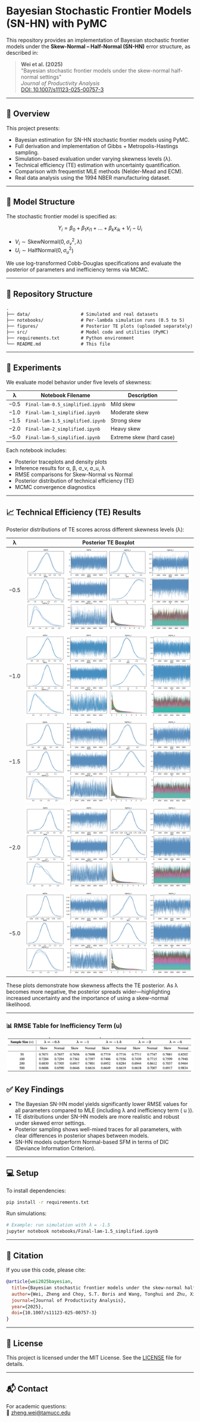 # Bayesian Stochastic Frontier Models (SN-HN) with PyMC

This repository provides an implementation of Bayesian stochastic frontier models under the **Skew-Normal – Half-Normal (SN-HN)** error structure, as described in:

> **Wei et al. (2025)**  
> "Bayesian stochastic frontier models under the skew-normal half-normal settings"  
> _Journal of Productivity Analysis_  
> [DOI: 10.1007/s11123-025-00757-3](https://doi.org/10.1007/s11123-025-00757-3)

---

## 📌 Overview

This project presents:

- Bayesian estimation for SN-HN stochastic frontier models using PyMC.
- Full derivation and implementation of Gibbs + Metropolis-Hastings sampling.
- Simulation-based evaluation under varying skewness levels (λ).
- Technical efficiency (TE) estimation with uncertainty quantification.
- Comparison with frequentist MLE methods (Nelder-Mead and ECM).
- Real data analysis using the 1994 NBER manufacturing dataset.

---

## 🧠 Model Structure

The stochastic frontier model is specified as:

$$
Y_i = \beta_0 + \beta_1 x_{i1} + \dots + \beta_k x_{ik} + V_i - U_i
$$

-  $V_i \sim \text{SkewNormal}(0, \sigma_v^2, \lambda$) 
- $U_i \sim \text{HalfNormal}(0, \sigma_u^2$)

We use log-transformed Cobb-Douglas specifications and evaluate the posterior of parameters and inefficiency terms via MCMC.

---

## 📁 Repository Structure

```
.
├── data/                   # Simulated and real datasets
├── notebooks/              # Per-lambda simulation runs (0.5 to 5)
├── figures/                # Posterior TE plots (uploaded separately)
├── src/                    # Model code and utilities (PyMC)
├── requirements.txt        # Python environment
└── README.md               # This file
```

---

## 🔬 Experiments

We evaluate model behavior under five levels of skewness:

| λ       | Notebook Filename                | Description             |
|---------|----------------------------------|--------------------------|
| −0.5    | `Final-lam-0.5_simplified.ipynb` | Mild skew                |
| −1.0    | `Final-lam-1_simplified.ipynb`   | Moderate skew            |
| −1.5    | `Final-lam-1.5_simplified.ipynb` | Strong skew              |
| −2.0    | `Final-lam-2_simplified.ipynb`   | Heavy skew               |
| −5.0    | `Final-lam-5_simplified.ipynb`   | Extreme skew (hard case) |

Each notebook includes:

- Posterior traceplots and density plots
- Inference results for α, β, σ_v, σ_u, λ
- RMSE comparisons for Skew-Normal vs Normal
- Posterior distribution of technical efficiency (TE)
- MCMC convergence diagnostics

---

## 📈 Technical Efficiency (TE) Results

Posterior distributions of TE scores across different skewness levels (λ):

| λ       | Posterior TE Boxplot |
|---------|----------------------|
| −0.5    | ![](Figures/tp0.5_resized.png) |
| −1.0    | ![](Figures/tp1_resized.png)   |
| −1.5    | ![](Figures/tp1.5_resized.png) |
| −2.0    | ![](Figures/tp2_resized.png)   |
| −5.0    | ![](Figures/tp5_resized.png)   |

These plots demonstrate how skewness affects the TE posterior. As λ becomes more negative, the posterior spreads wider—highlighting increased uncertainty and the importance of using a skew-normal likelihood.

---

### 📊 RMSE Table for Inefficiency Term (u)

![RMSE Inefficiency](Figures/rmse_inefficiency.png)


## ✅ Key Findings

- The Bayesian SN-HN model yields significantly lower RMSE values for all parameters compared to MLE (including λ and inefficiency term \( u \)).
- TE distributions under SN-HN models are more realistic and robust under skewed error settings.
- Posterior sampling shows well-mixed traces for all parameters, with clear differences in posterior shapes between models.
- SN-HN models outperform Normal-based SFM in terms of DIC (Deviance Information Criterion).

---

## 💻 Setup

To install dependencies:

```bash
pip install -r requirements.txt
```

Run simulations:

```bash
# Example: run simulation with λ = -1.5
jupyter notebook notebooks/Final-lam-1.5_simplified.ipynb
```

---

## 📄 Citation

If you use this code, please cite:

```bibtex
@article{wei2025bayesian,
  title={Bayesian stochastic frontier models under the skew-normal half-normal settings},
  author={Wei, Zheng and Choy, S.T. Boris and Wang, Tonghui and Zhu, Xiaonan},
  journal={Journal of Productivity Analysis},
  year={2025},
  doi={10.1007/s11123-025-00757-3}
}
```
---

## 📄 License

This project is licensed under the MIT License. See the [LICENSE](LICENSE) file for details.

---

## 📬 Contact

For academic questions:  
📧 [zheng.wei@tamucc.edu](mailto:zheng.wei@tamucc.edu)
